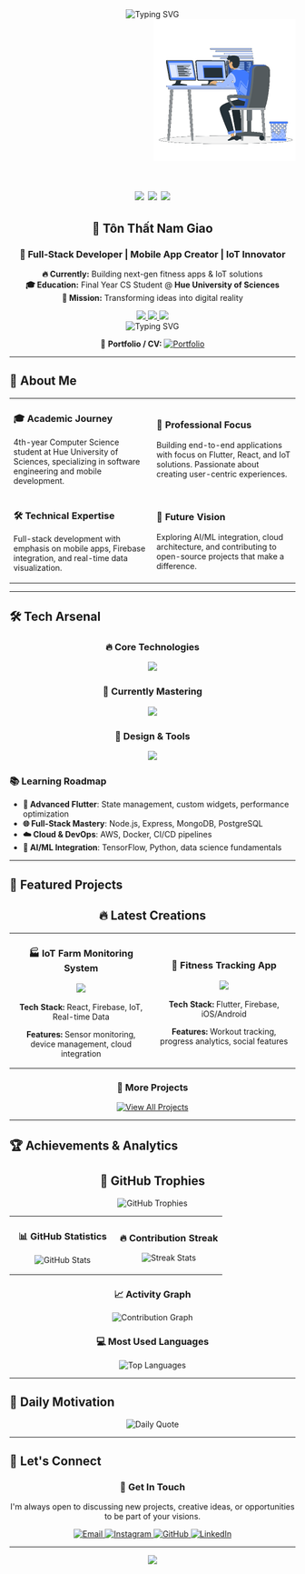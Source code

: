 <!-- ANIMATED BANNER -->
<div align="center">
  <img src="https://readme-typing-svg.vercel.app/?lines=Welcome+to+my+GitHub+Profile!;Flutter+Developer+%7C+React+Enthusiast+%7C+IoT+Explorer;Building+the+future,+one+app+at+a+time&center=true&width=800&height=100&color=8E67E4&size=35&font=Fira%20Code&weight=700&pause=1000&vCenter=true&width=800&height=100&lines=Welcome+to+my+GitHub+Profile!;Flutter+Developer+%7C+React+Enthusiast+%7C+IoT+Explorer;Building+the+future,+one+app+at+a+time" alt="Typing SVG" />
</div>

<!-- FLOATING ANIMATED ELEMENTS -->
<div align="right">
  <img src="https://github.com/0xAbdulKhalid/0xAbdulKhalid/raw/main/assets/mdImages/Right_Side.gif" width="250" />
</div>

<!-- HERO SECTION WITH ANIMATED EMOJI -->
<h1 align="center">
  <img src="https://media.giphy.com/media/hvRJCLFzcasrR4ia7z/giphy.gif" width="35px"/>
  <img src="https://emojis.slackmojis.com/emojis/images/1531849430/4246/blob-sunglasses.gif?1531849430" width="30"/>
  <img src="https://media.giphy.com/media/hvRJCLFzcasrR4ia7z/giphy.gif" width="35px"/>
</h1>

<!-- ANIMATED INTRO -->
<div align="center">
  <h2>🚀 Tôn Thất Nam Giao</h2>
  <h3>🎯 Full-Stack Developer | Mobile App Creator | IoT Innovator</h3>
  
  <p>
    <strong>🔥 Currently:</strong> Building next-gen fitness apps & IoT solutions<br/>
    <strong>🎓 Education:</strong> Final Year CS Student @ <b>Hue University of Sciences</b><br/>
    <strong>🌟 Mission:</strong> Transforming ideas into digital reality
  </p>
</div>

<!-- ANIMATED BADGES -->
<div align="center">
  <a href="https://github.com/Giaodungcursor">
    <img src="https://komarev.com/ghpvc/?username=Giaodungcursor&label=Profile%20Views&color=8E67E4&style=for-the-badge" />
  </a>
  <a href="https://github.com/Giaodungcursor?tab=followers">
    <img src="https://img.shields.io/github/followers/Giaodungcursor?label=Followers&style=for-the-badge&color=8E67E4" />
  </a>
  <a href="https://github.com/Giaodungcursor">
    <img src="https://img.shields.io/github/stars/Giaodungcursor?label=Stars&style=for-the-badge&color=8E67E4" />
  </a>
 
</div>

<!-- ANIMATED QUOTE -->
<div align="center">
  <img src="https://readme-typing-svg.vercel.app/?lines=✨+Learn+a+little+every+day—enough+to+surprise+your+future+self;🌱+Currently+diving+into+Flutter,+Firebase,+and+Web+Development;💡+Turning+coffee+into+code+since+2022&center=true&width=800&height=50&color=ffeb95&size=20&font=Fira%20Code&weight=500&pause=2000&vCenter=true&width=800&height=50" alt="Typing SVG" />
</div>

<!-- PORTFOLIO LINK WITH ANIMATION -->
<div align="center">
  <p>
    🔗 <b>Portfolio / CV:</b> 
    <a href="https://giaodungcursor.github.io/MyCV/cv.html" target="_blank">
      <img src="https://img.shields.io/badge/Portfolio-8E67E4?style=for-the-badge&logo=About.me&logoColor=white" alt="Portfolio" />
    </a>
  </p>
</div>

---

<!-- ABOUT ME WITH ANIMATED ICONS -->

## 🎯 About Me

<div align="center">
  <table>
    <tr>
      <td width="50%">
        <h3>🎓 Academic Journey</h3>
        <p>4th-year Computer Science student at Hue University of Sciences, specializing in software engineering and mobile development.</p>
      </td>
      <td width="50%">
        <h3>🚀 Professional Focus</h3>
        <p>Building end-to-end applications with focus on Flutter, React, and IoT solutions. Passionate about creating user-centric experiences.</p>
      </td>
    </tr>
    <tr>
      <td width="50%">
        <h3>🛠️ Technical Expertise</h3>
        <p>Full-stack development with emphasis on mobile apps, Firebase integration, and real-time data visualization.</p>
      </td>
      <td width="50%">
        <h3>🌟 Future Vision</h3>
        <p>Exploring AI/ML integration, cloud architecture, and contributing to open-source projects that make a difference.</p>
      </td>
    </tr>
  </table>
</div>

---

## 🛠️ Tech Arsenal

<div align="center">
  <h3>🔥 Core Technologies</h3>
  <img src="https://skillicons.dev/icons?i=dart,flutter,firebase,js,ts,react,html,css,tailwind,git,github,vscode,androidstudio&perline=7&theme=dark" />
  
  <h3>🚀 Currently Mastering</h3>
  <img src="https://skillicons.dev/icons?i=nodejs,express,mongodb,postgresql,aws,docker,kubernetes&perline=7&theme=dark" />
  
  <h3>🎨 Design & Tools</h3>
  <img src="https://skillicons.dev/icons?i=figma,photoshop,illustrator,blender,unity,unreal&perline=6&theme=dark" />
</div>

### 📚 Learning Roadmap

- **🎯 Advanced Flutter**: State management, custom widgets, performance optimization
- **🌐 Full-Stack Mastery**: Node.js, Express, MongoDB, PostgreSQL
- **☁️ Cloud & DevOps**: AWS, Docker, CI/CD pipelines
- **🤖 AI/ML Integration**: TensorFlow, Python, data science fundamentals

---

## 🚀 Featured Projects

<div align="center">
  <h2>🔥 Latest Creations</h2>
</div>

<table>
  <tr>
    <td width="50%">
      <h3 align="center">🏭 IoT Farm Monitoring System</h3>
      <div align="center">
        <a href="https://github.com/Giaodungcursor/IOT-FARM-2nd">
          <img src="https://github-readme-stats.vercel.app/api/pin/?username=Giaodungcursor&repo=IOT-FARM-2nd&theme=nightowl&show_owner=true&bg_color=0,000000,441350&title_color=c56a90&text_color=ffffff&border_color=8E67E4" />
        </a>
        <p><strong>Tech Stack:</strong> React, Firebase, IoT, Real-time Data</p>
        <p><strong>Features:</strong> Sensor monitoring, device management, cloud integration</p>
      </div>
    </td>
    <td width="50%">
      <h3 align="center">💪 Fitness Tracking App</h3>
      <div align="center">
        <a href="https://github.com/Giaodungcursor/work-out-app">
          <img src="https://github-readme-stats.vercel.app/api/pin/?username=Giaodungcursor&repo=work-out-app&theme=nightowl&show_owner=true&bg_color=0,000000,441350&title_color=c56a90&text_color=ffffff&border_color=8E67E4" />
        </a>
        <p><strong>Tech Stack:</strong> Flutter, Firebase, iOS/Android</p>
        <p><strong>Features:</strong> Workout tracking, progress analytics, social features</p>
      </div>
    </td>
  </tr>
</table>

<div align="center">
  <h3>🎯 More Projects</h3>
  <a href="https://github.com/Giaodungcursor?tab=repositories">
    <img src="https://img.shields.io/badge/View_All_Projects-8E67E4?style=for-the-badge&logo=github&logoColor=white" alt="View All Projects" />
  </a>
</div>

---

## 🏆 Achievements & Analytics

<div align="center">
  <h2>🌟 GitHub Trophies</h2>
  <picture>
    <source media="(prefers-color-scheme: dark)" srcset="https://github-profile-trophy.vercel.app/?username=Giaodungcursor&no-bg=true&row=1&column=6&margin-w=12&margin-h=12&theme=monokai&rank=SECRET,SSS,SS,S,AAA,AA,A,B,C">
    <img alt="GitHub Trophies" src="https://github-profile-trophy.vercel.app/?username=Giaodungcursor&no-bg=true&no-frame=true&row=1&column=6&margin-w=12&margin-h=12&theme=monokai&rank=SECRET,SSS,SS,S,AAA,AA,A,B,C">
  </picture>
</div>

<table width="100%">
  <tr>
    <td width="50%">
      <h3 align="center"><strong>📊 GitHub Statistics</strong></h3>
      <p align="center">
        <img src="https://github-readme-stats.vercel.app/api?username=Giaodungcursor&count_private=true&show_icons=true&theme=nightowl&bg_color=0,000000,441350&title_color=c56a90&text_color=ffffff&rank_icon=github&hide=prs,issues,contribs&show=reviews,prs_merged,prs_merged_percentage&border_color=8E67E4" alt="GitHub Stats" />
      </p>
    </td>
    <td width="50%">
      <h3 align="center"><strong>🔥 Contribution Streak</strong></h3>
      <p align="center">
        <img src="https://streak-stats.demolab.com?user=Giaodungcursor&theme=nightowl&background=0,000000,441350&fire=ffeb95&ring=ffeb95&sideNums=ffffff&sideLabels=ffffff&dates=c56a90&currStreakNum=ffffff&border=8E67E4" alt="Streak Stats" />
      </p>
    </td>
  </tr>
</table>

<div align="center">
  <h3>📈 Activity Graph</h3>
  <img src="https://github-readme-activity-graph.vercel.app/graph?username=Giaodungcursor&bg_color=220a28&color=ffffff&line=c56a90&point=ffeb95&area=true&hide_border=false&border_color=8E67E4" alt="Contribution Graph" />
</div>

<div align="center">
  <h3>💻 Most Used Languages</h3>
  <img src="https://github-readme-stats.vercel.app/api/top-langs/?username=Giaodungcursor&layout=compact&theme=nightowl&bg_color=0,000000,441350&title_color=c56a90&text_color=ffffff&border_color=8E67E4" alt="Top Languages" />
</div>

---

## 🌟 Daily Motivation

<div align="center">
  <img src="https://readme-daily-quotes.vercel.app/api?author=Dumbledore%20Bombaclat&quote=The%20first%20rule%20of%20solve%20problem%20is%20make%20a%20bigger%20problem%20,be%20who%20you%20are%20in%20that%20problem.&theme=dark&bg_color=220a28&author_color=ffeb95&accent_color=c56a90&border_color=8E67E4" alt="Daily Quote">
</div>

---

## 🤝 Let's Connect

<div align="center">
  <h3>💬 Get In Touch</h3>
  <p>I'm always open to discussing new projects, creative ideas, or opportunities to be part of your visions.</p>
  
  <a href="mailto:ttngiao123@gmail.com">
    <img src="https://img.shields.io/badge/Gmail-D14836?style=for-the-badge&logo=gmail&logoColor=white" alt="Email" />
  </a>
  <a href="https://www.instagram.com/giaosc47">
    <img src="https://img.shields.io/badge/Instagram-E4405F?style=for-the-badge&logo=instagram&logoColor=white" alt="Instagram" />
  </a>
  <a href="https://github.com/Giaodungcursor">
    <img src="https://img.shields.io/badge/GitHub-100000?style=for-the-badge&logo=github&logoColor=white" alt="GitHub" />
  </a>
  <a href="https://linkedin.com/in/your-profile">
    <img src="https://img.shields.io/badge/LinkedIn-0077B5?style=for-the-badge&logo=linkedin&logoColor=white" alt="LinkedIn" />
  </a>
</div>

---

<!-- ANIMATED FOOTER -->
<div align="center">
  <img src="https://capsule-render.vercel.app/api?type=waving&color=gradient&customColorList=8E67E4,c56a90,ffeb95&height=100&section=footer&text=Thanks%20for%20visiting!%20🚀&fontSize=30&fontAlignY=35&animation=twinkling"/>
</div>




